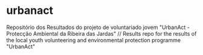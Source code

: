 # urbanact
Repositório dos Resultados do projeto de voluntariado jovem "UrbanAct - Protecção Ambiental da Ribeira das Jardas" // Results repo for the results of the local youth volunteering and environmental protection programme "UrbanAct"
